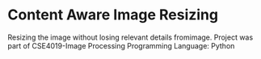 # Content Aware Image Resizing
Resizing the image without losing relevant details fromimage. 
Project was part of CSE4019-Image Processing
Programming Language: Python
